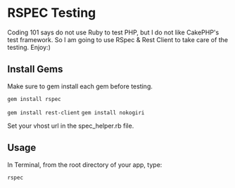 RSPEC Testing
=============

Coding 101 says do not use Ruby to test PHP,  but I do not like CakePHP's test framework.  So I am going to use RSpec & Rest Client to take care of the testing.  Enjoy:)

Install Gems
-------------
Make sure to gem install each gem before testing.

`gem install rspec`

`gem install rest-client`
`gem install nokogiri`

Set your vhost url in the spec_helper.rb file.

Usage
-----

In Terminal,  from the root directory of your app, type:

`rspec`